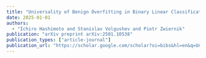 ```yaml
---
title: "Universality of Benign Overfitting in Binary Linear Classification"
date: 2025-01-01
authors:
  - "Ichiro Hashimoto and Stanislav Volgushev and Piotr Zwiernik"
publication: "arXiv preprint arXiv:2501.10538"
publication_types: ["article-journal"]
publication_url: "https://scholar.google.com/scholar?oi=bibs&hl=en&q=Universality+of+Benign+Overfitting+in+Binary+Linear+Classification"
---
```

